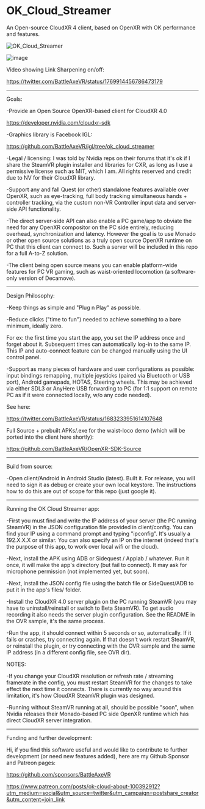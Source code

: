 # OK_Cloud_Streamer
An Open-source CloudXR 4 client, based on OpenXR with OK performance and features.

![OK_Cloud_Streamer](https://github.com/BattleAxeVR/OK_Cloud_Streamer/assets/11604039/89819682-e770-4f56-b47f-4752f4646db0)

![image](https://github.com/BattleAxeVR/OK_Cloud_Streamer/assets/11604039/b176601e-75b2-49f8-8154-93ebf30cc419)

Video showing Link Sharpening on/off:

https://twitter.com/BattleAxeVR/status/1769914456786473179

------
Goals:

-Provide an Open Source OpenXR-based client for CloudXR 4.0

https://developer.nvidia.com/cloudxr-sdk

-Graphics library is Facebook IGL:

https://github.com/BattleAxeVR/igl/tree/ok_cloud_streamer

-Legal / licensing: I was told by Nvidia reps on their forums that it's ok if I share the SteamVR plugin installer and libraries for CXR, as long as I use a permissive license such as MIT, which I am. All rights reserved and credit due to NV for their CloudXR library. 

-Support any and fall Quest (or other) standalone features available over OpenXR, such as eye-tracking, full body tracking simultaneous hands + controller tracking, via the custom non-VR Controller input data and server-side API functionality. 

-The direct server-side API can also enable a PC game/app to obviate the need for any OpenXR compositor on the PC side entirely, reducing overhead, synchronization and latency. However the goal is to use Monado or other open source solutions as a truly open source OpenXR runtime on PC that this client can connect to. Such a server will be included in this repo for a full A-to-Z solution.

-The client being open source means you can enable platform-wide features for PC VR gaming, such as waist-oriented locomotion (a software-only version of Decamove). 

------
Design Philosophy:

-Keep things as simple and "Plug n Play" as possible.

-Reduce clicks ("time to fun") needed to achieve something to a bare minimum, ideally zero. 

For ex: the first time you start the app, you set the IP address once and forget about it. Subsequent times can automatically log-in to the same IP. This IP and auto-connect feature can be changed manually using the UI control panel.

-Support as many pieces of hardware and user configurations as possible: input bindings remapping, multiple joysticks (paired via Bluetooth or USB port), Android gamepads, HOTAS, Steering wheels. This may be achieved via either SDL3 or AnyHere USB forwarding to PC (for 1:1 support on remote PC as if it were connected locally, w/o any code needed).

See here:

https://twitter.com/BattleAxeVR/status/1683233951614107648

Full Source + prebuilt APKs/.exe for the waist-loco demo (which will be ported into the client here shortly):

https://github.com/BattleAxeVR/OpenXR-SDK-Source

------
Build from source:

-Open client/Android in Android Studio (latest). Built it. For release, you will need to sign it as debug or create your own local keystore. The instructions how to do this are out of scope for this repo (just google it).

------

Running the OK Cloud Streamer app:

-First you must find and write the IP address of your server (the PC running SteamVR) in the JSON configuration file provided in client/config. You can find your IP using a command prompt and typing "ipconfig". It's usually a 192.X.X.X or similar. You can also specify an IP on the internet (indeed that's the purpose of this app, to work over local wifi or the cloud).

-Next, install the APK using ADB or Sidequest / Applab / whatever. Run it once, it will make the app's directory (but fail to connect). It may ask for microphone permission (not implemented yet, but soon).

-Next, install the JSON config file using the batch file or SideQuest/ADB to put it in the app's files/ folder.

-Install the CloudXR 4.0 server plugin on the PC running SteamVR (you may have to uninstall/reinstall or switch to Beta SteamVR). To get audio recording it also needs the server plugin configuration. See the README in the OVR sample, it's the same process.

-Run the app, it should connect within 5 seconds or so, automatically. If it fails or crashes, try connecting again. If that doesn't work restart SteamVR, or reinstall the plugin, or try connecting with the OVR sample and the same IP address (in a different config file, see OVR dir).

NOTES: 

-If you change your CloudXR resolution or refresh rate / streaming framerate in the config, you must restart SteamVR for the changes to take effect the next time it connects. There is currently no way around this limitation, it's how CloudXR SteamVR plugin was designed.

-Running without SteamVR running at all, should be possible "soon", when Nvidia releases their Monado-based PC side OpenXR runtime which has direct CloudXR server integration. 

------

Funding and further development:

Hi, if you find this software useful and would like to contribute to further development (or need new features added), here are my Github Sponsor and Patreon pages:

https://github.com/sponsors/BattleAxeVR

https://www.patreon.com/posts/ok-cloud-about-100392912?utm_medium=social&utm_source=twitter&utm_campaign=postshare_creator&utm_content=join_link
